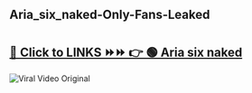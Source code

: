
 ## Aria_six_naked-Only-Fans-Leaked

# <h2><a href="https://clipsfans.com/Aria_six_naked&ref=git">🔗 Click to LINKS ⏩⏩ 👉 🟢 Aria six naked </a></h2>

<a href="https://clipsfans.com/Aria_six_naked&ref=git" rel="nofollow" data-target="animated-image.originalLink"><img src="https://i.ibb.co.com/xMMVF88/686577567.gif" alt="Viral Video Original" style="max-width: 100%; display: inline-block;" data-target="animated-image.originalImage"></a>
